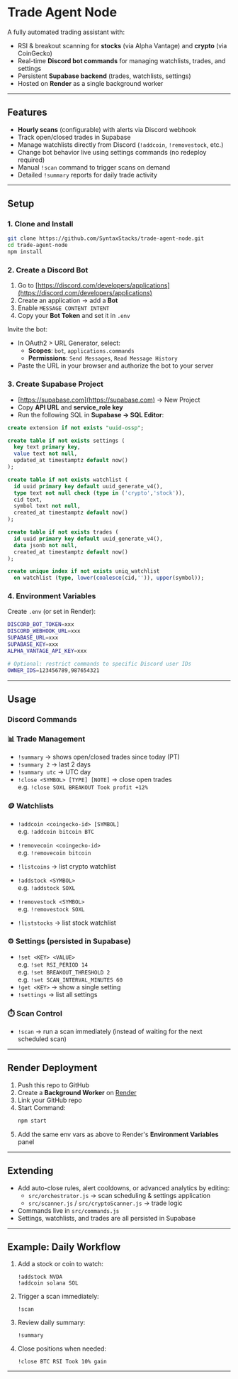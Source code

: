 # Trade Agent Node

A fully automated trading assistant with:
- RSI & breakout scanning for **stocks** (via Alpha Vantage) and **crypto** (via CoinGecko)
- Real-time **Discord bot commands** for managing watchlists, trades, and settings
- Persistent **Supabase backend** (trades, watchlists, settings)
- Hosted on **Render** as a single background worker

---

## **Features**

- **Hourly scans** (configurable) with alerts via Discord webhook
- Track open/closed trades in Supabase
- Manage watchlists directly from Discord (`!addcoin`, `!removestock`, etc.)
- Change bot behavior live using settings commands (no redeploy required)
- Manual `!scan` command to trigger scans on demand
- Detailed `!summary` reports for daily trade activity

---

## **Setup**

### 1. Clone and Install
```bash
git clone https://github.com/SyntaxStacks/trade-agent-node.git
cd trade-agent-node
npm install
```

### 2. Create a Discord Bot
1. Go to [https://discord.com/developers/applications](https://discord.com/developers/applications)
2. Create an application → add a **Bot**
3. Enable `MESSAGE CONTENT INTENT`
4. Copy your **Bot Token** and set it in `.env`

Invite the bot:
- In OAuth2 > URL Generator, select:
  - **Scopes**: `bot`, `applications.commands`
  - **Permissions**: `Send Messages`, `Read Message History`
- Paste the URL in your browser and authorize the bot to your server

### 3. Create Supabase Project
- [https://supabase.com](https://supabase.com) → New Project
- Copy **API URL** and **service_role key**
- Run the following SQL in **Supabase → SQL Editor**:
```sql
create extension if not exists "uuid-ossp";

create table if not exists settings (
  key text primary key,
  value text not null,
  updated_at timestamptz default now()
);

create table if not exists watchlist (
  id uuid primary key default uuid_generate_v4(),
  type text not null check (type in ('crypto','stock')),
  cid text,
  symbol text not null,
  created_at timestamptz default now()
);

create table if not exists trades (
  id uuid primary key default uuid_generate_v4(),
  data jsonb not null,
  created_at timestamptz default now()
);

create unique index if not exists uniq_watchlist
  on watchlist (type, lower(coalesce(cid,'')), upper(symbol));
```

### 4. Environment Variables
Create `.env` (or set in Render):
```bash
DISCORD_BOT_TOKEN=xxx
DISCORD_WEBHOOK_URL=xxx
SUPABASE_URL=xxx
SUPABASE_KEY=xxx
ALPHA_VANTAGE_API_KEY=xxx

# Optional: restrict commands to specific Discord user IDs
OWNER_IDS=123456789,987654321
```

---

## **Usage**

### **Discord Commands**

### 📊 Trade Management
- `!summary` → shows open/closed trades since today (PT)
- `!summary 2` → last 2 days
- `!summary utc` → UTC day
- `!close <SYMBOL> [TYPE] [NOTE]` → close open trades  
  e.g. `!close SOXL BREAKOUT Took profit +12%`

### 🪙 Watchlists
- `!addcoin <coingecko-id> [SYMBOL]`  
  e.g. `!addcoin bitcoin BTC`
- `!removecoin <coingecko-id>`  
  e.g. `!removecoin bitcoin`
- `!listcoins` → list crypto watchlist

- `!addstock <SYMBOL>`  
  e.g. `!addstock SOXL`
- `!removestock <SYMBOL>`  
  e.g. `!removestock SOXL`
- `!liststocks` → list stock watchlist

### ⚙️ Settings (persisted in Supabase)
- `!set <KEY> <VALUE>`  
  e.g. `!set RSI_PERIOD 14`  
  e.g. `!set BREAKOUT_THRESHOLD 2`  
  e.g. `!set SCAN_INTERVAL_MINUTES 60`
- `!get <KEY>` → show a single setting  
- `!settings` → list all settings

### ⏱️ Scan Control
- `!scan` → run a scan immediately (instead of waiting for the next scheduled scan)

---

## **Render Deployment**

1. Push this repo to GitHub
2. Create a **Background Worker** on [Render](https://render.com)
3. Link your GitHub repo
4. Start Command:  
   ```bash
   npm start
   ```
5. Add the same env vars as above to Render's **Environment Variables** panel

---

## **Extending**

- Add auto-close rules, alert cooldowns, or advanced analytics by editing:
  - `src/orchestrator.js` → scan scheduling & settings application
  - `src/scanner.js` / `src/cryptoScanner.js` → trade logic
- Commands live in `src/commands.js`
- Settings, watchlists, and trades are all persisted in Supabase

---

## **Example: Daily Workflow**

1. Add a stock or coin to watch:
   ```
   !addstock NVDA
   !addcoin solana SOL
   ```

2. Trigger a scan immediately:
   ```
   !scan
   ```

3. Review daily summary:
   ```
   !summary
   ```

4. Close positions when needed:
   ```
   !close BTC RSI Took 10% gain
   ```

---
